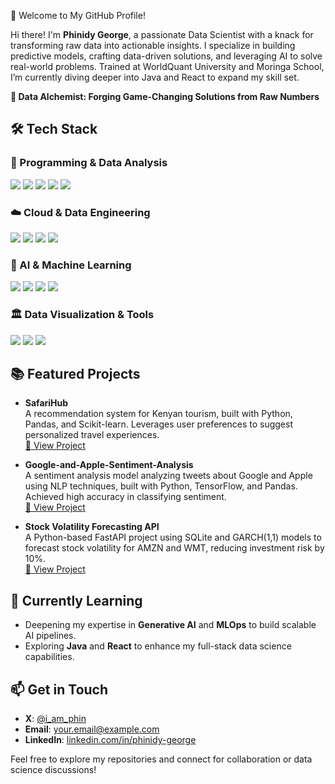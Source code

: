 🚀 Welcome to My GitHub Profile!

Hi there! I'm **Phinidy George**, a passionate Data Scientist with a knack for transforming raw data into actionable insights. I specialize in building predictive models, crafting data-driven solutions, and leveraging AI to solve real-world problems. Trained at WorldQuant University and Moringa School, I’m currently diving deeper into Java and React to expand my skill set.

**🌟 Data Alchemist: Forging Game-Changing Solutions from Raw Numbers**

## 🛠️ Tech Stack

### 🔹 Programming & Data Analysis
<p align="left">
<img src="https://img.shields.io/badge/Python-3776AB?style=for-the-badge&logo=python&logoColor=white" />
<img src="https://img.shields.io/badge/R-276DC3?style=for-the-badge&logo=r&logoColor=white" />
<img src="https://img.shields.io/badge/SQL-4479A1?style=for-the-badge&logo=sqlite&logoColor=white" />
<img src="https://img.shields.io/badge/Pandas-150458?style=for-the-badge&logo=pandas&logoColor=white" />
<img src="https://img.shields.io/badge/NumPy-013243?style=for-the-badge&logo=numpy&logoColor=white" />
</p>

### ☁️ Cloud & Data Engineering
<p align="left">
<img src="https://img.shields.io/badge/Google%20Cloud-4285F4?style=for-the-badge&logo=google-cloud&logoColor=white" />
<img src="https://img.shields.io/badge/Azure-0078D4?style=for-the-badge&logo=microsoft-azure&logoColor=white" />
<img src="https://img.shields.io/badge/Docker-2496ED?style=for-the-badge&logo=docker&logoColor=white" />
<img src="https://img.shields.io/badge/Git-F05032?style=for-the-badge&logo=git&logoColor=white" />
</p>

### 🤖 AI & Machine Learning
<p align="left">
<img src="https://img.shields.io/badge/Scikit--Learn-F7931E?style=for-the-badge&logo=scikit-learn&logoColor=white" />
<img src="https://img.shields.io/badge/TensorFlow-FF6F00?style=for-the-badge&logo=tensorflow&logoColor=white" />
<img src="https://img.shields.io/badge/PyTorch-EE4C2C?style=for-the-badge&logo=pytorch&logoColor=white" />
<img src="https://img.shields.io/badge/Statsmodels-0078D4?style=for-the-badge&logo=python&logoColor=white" />
</p>

### 🏛️ Data Visualization & Tools
<p align="left">
<img src="https://img.shields.io/badge/Matplotlib-11557C?style=for-the-badge&logo=python&logoColor=white" />
<img src="https://img.shields.io/badge/Seaborn-1F77B4?style=for-the-badge&logo=python&logoColor=white" />
<img src="https://img.shields.io/badge/Jupyter-F37626?style=for-the-badge&logo=jupyter&logoColor=white" />
</p>

## 📚 Featured Projects

- **SafariHub**  
  A recommendation system for Kenyan tourism, built with Python, Pandas, and Scikit-learn. Leverages user preferences to suggest personalized travel experiences.  
  [🔗 View Project](https://github.com/BigTime5/SafariHub)

- **Google-and-Apple-Sentiment-Analysis**  
  A sentiment analysis model analyzing tweets about Google and Apple using NLP techniques, built with Python, TensorFlow, and Pandas. Achieved high accuracy in classifying sentiment.  
  [🔗 View Project](https://github.com/BigTime5/Google-and-apple-sentiment-analysis)

- **Stock Volatility Forecasting API**  
  A Python-based FastAPI project using SQLite and GARCH(1,1) models to forecast stock volatility for AMZN and WMT, reducing investment risk by 10%.  
  [🔗 View Project](https://github.com/BigTime5/stock-forecasting-api)

## 🌱 Currently Learning
- Deepening my expertise in **Generative AI** and **MLOps** to build scalable AI pipelines.
- Exploring **Java** and **React** to enhance my full-stack data science capabilities.

## 📫 Get in Touch
- **X**: [@i_am_phin](https://x.com/i_am_phin)
- **Email**: [your.email@example.com](mailto:phinidygeorge01@gmail.com.com)
- **LinkedIn**: [linkedin.com/in/phinidy-george](https://linkedin.com/in/phinidy-george)

Feel free to explore my repositories and connect for collaboration or data science discussions!
